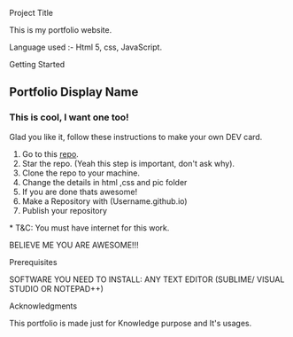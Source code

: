 Project Title

  This is my portfolio website.
  
 
Language used :- Html 5, css, JavaScript. 
  
  
  
Getting Started


## Portfolio Display Name 

### This is cool, I want one too!
Glad you like it, follow these instructions to make your own DEV card.

1. Go to this [repo](git@github.com:VirtualLords/Portfolio.git).
1. Star the repo. (Yeah this step is important, don't ask why).
1. Clone the repo to your machine.
1. Change the details in html ,css and pic folder
1. If you are done thats awesome! 
1. Make a  Repository with (Username.github.io)
1. Publish your repository 

\* T&C: You must have internet for this work.

BELIEVE ME YOU ARE AWESOME!!!



Prerequisites


SOFTWARE YOU NEED TO INSTALL:  ANY TEXT EDITOR (SUBLIME/ VISUAL STUDIO OR NOTEPAD++)





Acknowledgments


This portfolio is made just for Knowledge purpose and It's usages. 





 
